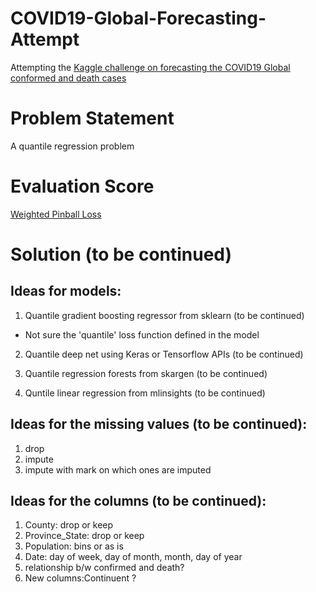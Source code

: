 # COVID19-Global-Forecasting-Attempt
Attempting the [Kaggle challenge on forecasting the COVID19 Global conformed and death cases](https://www.kaggle.com/c/covid19-global-forecasting-week-5)

# Problem Statement
A quantile regression problem

# Evaluation Score

[Weighted Pinball Loss](https://www.kaggle.com/c/covid19-global-forecasting-week-5/overview/evaluation) 

# Solution (to be continued)

## Ideas for models:

1. Quantile gradient boosting regressor from sklearn (to be continued)

- Not sure the 'quantile' loss function defined in the model

2. Quantile deep net using Keras or Tensorflow APIs (to be continued)

3. Quantile regression forests from skargen (to be continued)

4. Quntile linear regression from mlinsights (to be continued)


## Ideas for the missing values (to be continued):
1. drop
2. impute
3. impute with mark on which ones are imputed

## Ideas for the columns (to be continued):
1. County: drop or keep
2. Province_State: drop or keep
3. Population: bins or as is
4. Date: day of week, day of month, month, day of year
5. relationship b/w confirmed and death?
6. New columns:Continuent ?
